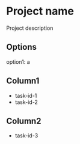 # Project name

Project description

## Options

option1: a

## Column1
- task-id-1
- task-id-2

## Column2
- task-id-3

